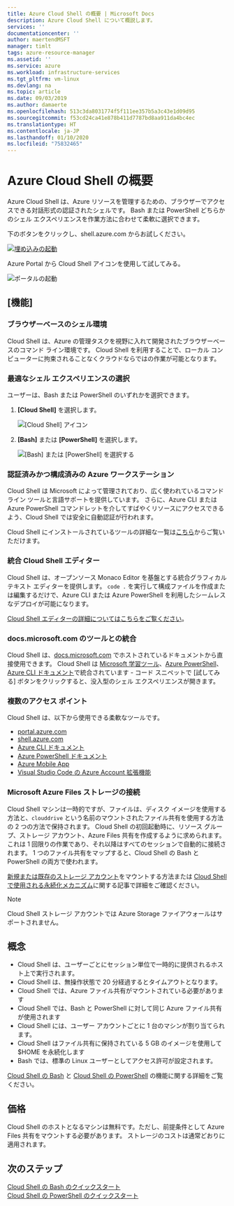 ```yaml
---
title: Azure Cloud Shell の概要 | Microsoft Docs
description: Azure Cloud Shell について概説します。
services: ''
documentationcenter: ''
author: maertendMSFT
manager: timlt
tags: azure-resource-manager
ms.assetid: ''
ms.service: azure
ms.workload: infrastructure-services
ms.tgt_pltfrm: vm-linux
ms.devlang: na
ms.topic: article
ms.date: 09/03/2019
ms.author: damaerte
ms.openlocfilehash: 513c3da8031774f5f111ee357b5a3c43e1d09d95
ms.sourcegitcommit: f53cd24ca41e878b411d7787bd8aa911da4bc4ec
ms.translationtype: HT
ms.contentlocale: ja-JP
ms.lasthandoff: 01/10/2020
ms.locfileid: "75832465"
---
```

# <a name="overview-of-azure-cloud-shell"></a>Azure Cloud Shell の概要
Azure Cloud Shell は、Azure リソースを管理するための、ブラウザーでアクセスできる対話形式の認証されたシェルです。
Bash または PowerShell どちらかのシェル エクスペリエンスを作業方法に合わせて柔軟に選択できます。

下のボタンをクリックし、shell.azure.com からお試しください。

[![埋め込みの起動](https://shell.azure.com/images/launchcloudshell.png "Azure Cloud Shell を起動する")](https://shell.azure.com)

Azure Portal から Cloud Shell アイコンを使用して試してみる。

![ポータルの起動](media/overview/portal-launch-icon.png)

## <a name="features"></a>[機能]

### <a name="browser-based-shell-experience"></a>ブラウザーベースのシェル環境
Cloud Shell は、Azure の管理タスクを視野に入れて開発されたブラウザーベースのコマンド ライン環境です。
Cloud Shell を利用することで、ローカル コンピューターに拘束されることなくクラウドならではの作業が可能となります。

### <a name="choice-of-preferred-shell-experience"></a>最適なシェル エクスペリエンスの選択
ユーザーは、Bash または PowerShell のいずれかを選択できます。
1. **[Cloud Shell]** を選択します。

    ![[Cloud Shell] アイコン](media/overview/overview-cloudshell-icon.png)

2. **[Bash]** または **[PowerShell]** を選択します。

    ![[Bash] または [PowerShell] を選択する](media/overview/overview-choices.png)

### <a name="authenticated-and-configured-azure-workstation"></a>認証済みかつ構成済みの Azure ワークステーション
Cloud Shell は Microsoft によって管理されており、広く使われているコマンド ライン ツールと言語サポートを提供しています。 さらに、Azure CLI または Azure PowerShell コマンドレットを介してすばやくリソースにアクセスできるよう、Cloud Shell では安全に自動認証が行われます。

Cloud Shell にインストールされているツールの詳細な一覧は[こちら](features.md#tools)からご覧いただけます。

### <a name="integrated-cloud-shell-editor"></a>統合 Cloud Shell エディター
Cloud Shell は、オープンソース Monaco Editor を基盤とする統合グラフィカル テキスト エディターを提供します。 `code .` を実行して構成ファイルを作成または編集するだけで、Azure CLI または Azure PowerShell を利用したシームレスなデプロイが可能になります。

[Cloud Shell エディターの詳細についてはこちらをご覧ください](using-cloud-shell-editor.md)。

### <a name="integrated-with-docsmicrosoftcom"></a>docs.microsoft.com のツールとの統合

Cloud Shell は、[docs.microsoft.com](https://docs.microsoft.com) でホストされているドキュメントから直接使用できます。 Cloud Shell は [Microsoft 学習ツール](https://docs.microsoft.com/learn/)、[Azure PowerShell](https://docs.microsoft.com/powershell/azure/overview)、[Azure CLI ドキュメント](https://docs.microsoft.com/cli/azure)で統合されています - コード スニペットで [試してみる] ボタンをクリックすると、没入型のシェル エクスペリエンスが開きます。 

### <a name="multiple-access-points"></a>複数のアクセス ポイント
Cloud Shell は、以下から使用できる柔軟なツールです。
* [portal.azure.com](https://portal.azure.com)
* [shell.azure.com](https://shell.azure.com)
* [Azure CLI ドキュメント](https://docs.microsoft.com/cli/azure)
* [Azure PowerShell ドキュメント](https://docs.microsoft.com/powershell/azure/overview)
* [Azure Mobile App](https://azure.microsoft.com/features/azure-portal/mobile-app/)
* [Visual Studio Code の Azure Account 拡張機能](https://marketplace.visualstudio.com/items?itemName=ms-vscode.azure-account)

### <a name="connect-your-microsoft-azure-files-storage"></a>Microsoft Azure Files ストレージの接続
Cloud Shell マシンは一時的ですが、ファイルは、ディスク イメージを使用する方法と、`clouddrive` という名前のマウントされたファイル共有を使用する方法の 2 つの方法で保持されます。  Cloud Shell の初回起動時に、リソース グループ、ストレージ アカウント、Azure Files 共有を作成するように求められます。 これは 1 回限りの作業であり、それ以降はすべてのセッションで自動的に接続されます。 1 つのファイル共有をマップすると、Cloud Shell の Bash と PowerShell の両方で使われます。

[新規または既存のストレージ アカウント](persisting-shell-storage.md)をマウントする方法または [Cloud Shell で使用される永続化メカニズム](persisting-shell-storage.md#how-cloud-shell-storage-works)に関する記事で詳細をご確認ください。

> [!NOTE]
> Cloud Shell ストレージ アカウントでは Azure Storage ファイアウォールはサポートされません。

## <a name="concepts"></a>概念
* Cloud Shell は、ユーザーごとにセッション単位で一時的に提供されるホスト上で実行されます。
* Cloud Shell は、無操作状態で 20 分経過するとタイムアウトとなります。
* Cloud Shell では、Azure ファイル共有がマウントされている必要があります
* Cloud Shell では、Bash と PowerShell に対して同じ Azure ファイル共有が使用されます
* Cloud Shell には、ユーザー アカウントごとに 1 台のマシンが割り当てられます。
* Cloud Shell はファイル共有に保持されている 5 GB のイメージを使用して $HOME を永続化します
* Bash では、標準の Linux ユーザーとしてアクセス許可が設定されます。

[Cloud Shell の Bash](features.md) と [Cloud Shell の PowerShell](features-powershell.md) の機能に関する詳細をご覧ください。

## <a name="pricing"></a>価格
Cloud Shell のホストとなるマシンは無料です。ただし、前提条件として Azure Files 共有をマウントする必要があります。 ストレージのコストは通常どおりに適用されます。

## <a name="next-steps"></a>次のステップ
[Cloud Shell の Bash のクイックスタート](quickstart.md) <br>
[Cloud Shell の PowerShell のクイックスタート](quickstart-powershell.md)

